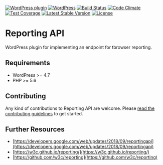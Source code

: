 [![WordPress plugin](https://img.shields.io/wordpress/plugin/v/reporting-api.svg?maxAge=2592000)](https://wordpress.org/plugins/reporting-api/)
[![WordPress](https://img.shields.io/wordpress/v/reporting-api.svg?maxAge=2592000)](https://wordpress.org/plugins/reporting-api/)
[![Build Status](https://api.travis-ci.org/felixarntz/wp-reporting-api.png?branch=master)](https://travis-ci.org/felixarntz/wp-reporting-api)
[![Code Climate](https://codeclimate.com/github/felixarntz/wp-reporting-api/badges/gpa.svg)](https://codeclimate.com/github/felixarntz/wp-reporting-api)
[![Test Coverage](https://codeclimate.com/github/felixarntz/wp-reporting-api/badges/coverage.svg)](https://codeclimate.com/github/felixarntz/wp-reporting-api/coverage)
[![Latest Stable Version](https://poser.pugx.org/felixarntz/wp-reporting-api/version)](https://packagist.org/packages/felixarntz/wp-reporting-api)
[![License](https://poser.pugx.org/felixarntz/wp-reporting-api/license)](https://packagist.org/packages/felixarntz/wp-reporting-api)

# Reporting API

WordPress plugin for implementing an endpoint for tbrowser reporting.

## Requirements

* WordPress >= 4.7
* PHP >= 5.6

## Contributing

Any kind of contributions to Reporting API are welcome. Please [read the contributing guidelines](https://github.com/felixarntz/wp-reporting-api/blob/master/CONTRIBUTING.md) to get started.

## Further Resources

* [https://developers.google.com/web/updates/2018/09/reportingapi](https://developers.google.com/web/updates/2018/09/reportingapi)
* [https://w3c.github.io/reporting/](https://w3c.github.io/reporting/)
* [https://github.com/w3c/reporting](https://github.com/w3c/reporting)
